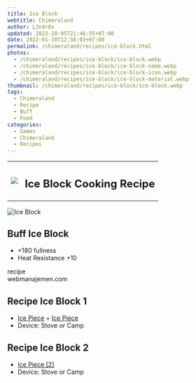 ```yaml
---
title: Ice Block
webtitle: Chimeraland
author: L3n4r0x
updated: 2022-10-05T21:46:55+07:00
date: 2022-01-10T12:56:03+07:00
permalink: /chimeraland/recipes/ice-block.html
photos:
  - /chimeraland/recipes/ice-block/ice-block.webp
  - /chimeraland/recipes/ice-block/ice-block-name.webp
  - /chimeraland/recipes/ice-block/ice-block-icon.webp
  - /chimeraland/recipes/ice-block/ice-block-material.webp
thumbnail: /chimeraland/recipes/ice-block/ice-block.webp
tags:
  - Chimeraland
  - Recipe
  - Buff
  - Food
categories:
  - Games
  - Chimeraland
  - Recipes
---
```


<section id="bootstrap-wrapper"><link rel="stylesheet" href="https://cdn.statically.io/gh/dimaslanjaka/Web-Manajemen/40ac3225/css/bootstrap-4.5-wrapper.css"/><div class="row mb-2"><div class="col-md-12 mb-2"><table class="table" id="post-info"><tbody><tr><td><img class="d-inline-block me-2" src="/chimeraland/recipes/ice-block/ice-block-icon.webp" width="auto" height="auto"/></td><td><h1 class="fs-5">Ice Block Cooking Recipe</h1></td></tr></tbody></table></div></div><div class="card mb-2"><div class="row g-0"><div class="col-sm-4 position-relative mb-2"><img src="/chimeraland/recipes/ice-block/ice-block-material.webp" class="card-img fit-cover w-100 h-100" alt="Ice Block" data-fancybox="true"/></div><div class="col-sm-8 mb-2"><div class="card-body"><h2 class="card-title fs-5">Buff Ice Block</h2><div class="card-text"><ul><li>+180 fullness</li><li>Heat Resistance +10</li></ul></div><span class="badge rounded-pill bg-dark">recipe</span></div><div class="card-footer text-end text-muted">webmanajemen.com</div></div></div></div><div class="row mb-2"><div class="col-12 col-lg-6 recipe-item mb-2"><div class="card"><div class="card-body"><h2 class="card-title fs-5">Recipe Ice Block 1</h2><div class="card-text"><ul><li><a class="text-decoration-none" href="/chimeraland/materials/ice-piece.html">Ice Piece</a><span> + </span><a class="text-decoration-none" href="/chimeraland/materials/ice-piece.html">Ice Piece</a></li><li>Device: Stove or Camp</li></ul></div></div></div></div><div class="col-12 col-lg-6 recipe-item mb-2"><div class="card"><div class="card-body"><h2 class="card-title fs-5">Recipe Ice Block 2</h2><div class="card-text"><ul><li><a class="text-decoration-none" href="/chimeraland/materials/ice-piece.html">Ice Piece [2]</a></li><li>Device: Stove or Camp</li></ul></div></div></div></div></div></section>